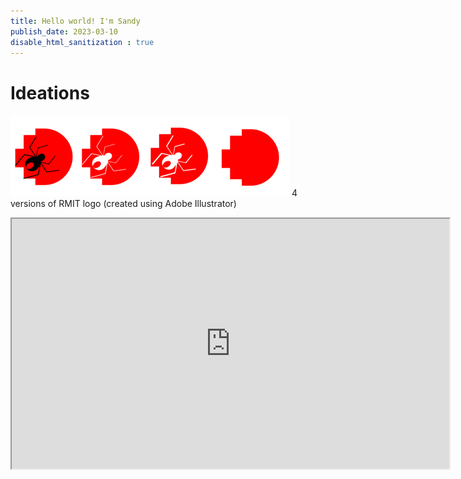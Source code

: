 ```yaml
---
title: Hello world! I'm Sandy
publish_date: 2023-03-10
disable_html_sanitization : true
---
```

# Ideations

 

 



![4 versions of RMIT logo](./image/logo.png) 
4 versions of RMIT logo (created using Adobe Illustrator)

<iframe width="700" height="400"src="https://editor.p5js.org/whateverimsandy/full/Q-xE0j_Pa"></iframe> 




